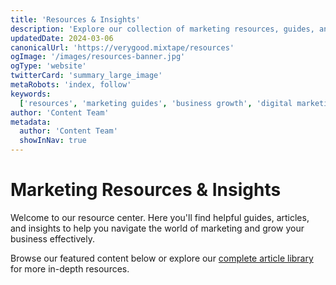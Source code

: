 ```yaml
---
title: 'Resources & Insights'
description: 'Explore our collection of marketing resources, guides, and insights to help grow your business'
updatedDate: 2024-03-06
canonicalUrl: 'https://verygood.mixtape/resources'
ogImage: '/images/resources-banner.jpg'
ogType: 'website'
twitterCard: 'summary_large_image'
metaRobots: 'index, follow'
keywords:
  ['resources', 'marketing guides', 'business growth', 'digital marketing', 'SEO', 'social media']
author: 'Content Team'
metadata:
  author: 'Content Team'
  showInNav: true
---
```


# Marketing Resources & Insights

Welcome to our resource center. Here you'll find helpful guides, articles, and insights to help you navigate the world of marketing and grow your business effectively.

Browse our featured content below or explore our [complete article library](/articles) for more in-depth resources.
